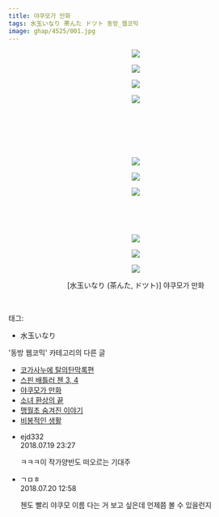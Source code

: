 ```yaml
---
title: 야쿠모가 만화
tags: 水玉いなり 茶んた ドツト 동방_웹코믹
image: ghap/4525/001.jpg
---
```

<div class="article">
<p style="text-align: center; clear: none; float: none;"><img src="{{ site.nasurl }}/ghap/4525/001.jpg"/></p>
<p style="text-align: center; clear: none; float: none;"><img src="{{ site.nasurl }}/ghap/4525/002.jpg"/></p>
<p style="text-align: center; clear: none; float: none;"><img src="{{ site.nasurl }}/ghap/4525/003.jpg"/></p>
<p style="text-align: center; clear: none; float: none;"><img src="{{ site.nasurl }}/ghap/4525/004.jpg"/></p>
<p style="text-align: center; clear: none; float: none;"><br/></p>
<p style="text-align: center; clear: none; float: none;"><br/></p>
<p style="text-align: center; clear: none; float: none;"><br/></p>
<p style="text-align: center; clear: none; float: none;"><img src="{{ site.nasurl }}/ghap/4525/005.jpg"/></p>
<p style="text-align: center; clear: none; float: none;"><img src="{{ site.nasurl }}/ghap/4525/006.jpg"/></p>
<p style="text-align: center; clear: none; float: none;"><img src="{{ site.nasurl }}/ghap/4525/007.jpg"/></p>
<p style="text-align: center; clear: none; float: none;"><br/></p>
<p style="text-align: center; clear: none; float: none;"><br/></p>
<p style="text-align: center; clear: none; float: none;"><img src="{{ site.nasurl }}/ghap/4525/008.jpg"/></p>
<p style="text-align: center; clear: none; float: none;"><img src="{{ site.nasurl }}/ghap/4525/009.jpg"/></p>
<p style="text-align: center; clear: none; float: none;"><img src="{{ site.nasurl }}/ghap/4525/010.jpg"/></p>
<p style="text-align: center; clear: none; float: none;">[水玉いなり (茶んた, ドツト)] 야쿠모가 만화</p>
<p><br/></p>
</div><div class="tagTrail">
<p>태그: </p>
<ul>
<li>水玉いなり</li>
</ul>
</div><div class="another">
<p>'동방 웹코믹' 카테고리의 다른 글</p>
<ul>
<li><a href="/2018-07-16-ghap_4527">코가사누에 탈의탄막록편</a></li>
<li><a href="/2018-07-16-ghap_4526">스핀 배틀러 첸 3, 4</a></li>
<li><a href="/2018-07-16-ghap_4525">야쿠모가 만화</a></li>
<li><a href="/2018-07-16-ghap_4517">소녀 환상의 끝</a></li>
<li><a href="/2018-07-10-ghap_4509">맹월초 숨겨진 이야기</a></li>
<li><a href="/2018-07-08-ghap_4495">비봉적인 생활</a></li>
</ul>
</div><div class="cb_module cb_fluid">
<div class="cb_wrt cb_profile">
<div class="comment">
<ul>
<li class="cb_thumb_off" id="comment15290248">
<div class="cb_comment_area">
<div class="cb_info_area">
<div class="cb_section">
<span class="cb_nick_name">ejd332</span>
</div>
<div class="cb_section">
<span class="cb_date">2018.07.19 23:27 </span>
</div>
</div>
<div class="cb_dsc_comment">
<p class="cb_dsc">
											ㅋㅋㅋ이 작가양반도 떠오르는 기대주
										</p>
</div>
</div></li>
<li class="cb_thumb_off" id="comment15290606">
<div class="cb_comment_area">
<div class="cb_info_area">
<div class="cb_section">
<span class="cb_nick_name">ㄱㅁㅎ</span>
</div>
<div class="cb_section">
<span class="cb_date">2018.07.20 12:58 </span>
</div>
</div>
<div class="cb_dsc_comment">
<p class="cb_dsc">
											첸도 빨리 야쿠모 이름 다는 거 보고 싶은데 언제쯤 볼 수 있을런지
										</p>
</div>
</div></li>
</ul>
</div>
</div><!-- commentList close -->
</div>